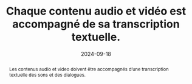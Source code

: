 ---
title: Chaque contenu audio et vidéo est accompagné de sa transcription  textuelle. 
abstract: Les contenus audio et video doivent être accompagnés d’une transcription textuelle des sons et des dialogues.
categories: ["Images et médias"]
agrege: O4116-E027
opquast: '4 116'
indiceebook: '27'
description: "Règle n° 027"
before: "026"
weight: "027"
after: "028"
actif: '1'
layout: rules
date: 2024-09-18
tags: ["Accessibilité", "Utilisabilité", "Lisibilité", "Interopérabilité", "Écoconception"]
objectif: ["Mettre à disposition des utilisateurs une transcription textuelle servant d’alternative.", "
Permettre l’indexation et la recherche par le moteur de recherche de l’application de lecture.", "
Permettre la traduction par des outils linguistiques."]
Meo: ["Accompagner chaque contenu audio d'une transcription&nbsp;:
Soit intégrale (contenant les paroles et une description des sons nécessaires à la compréhension) ; 
Soit synthétique (mais reflétant la totalité de l'information).", "
La transcription peut&nbsp;:
Figurer dans la page où se trouve le contenu audio ;
Ou être immédiatement accessible par un lien présent dans la page où se trouve le contenu audio."]
Controle: ["Identifier chaque page comportant un contenu multimédia et, dans le contexte immédiat de chaque contenu audio, s’assurer de la présence d’une transcription ou d’un lien y donnant immédiatement accès. "]
epubcheck: false
ace: false
humancheck: true
ReadiumGoToolkit: 
Source: ["Opquast"]
Referentiel: [""]
steps: ["Conception", "Éditorial"]
---